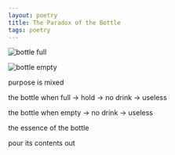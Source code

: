 ```yaml
---
layout: poetry
title: The Paradox of the Bottle
tags: poetry
---
```


![bottle full](http://imgur.com/pdFO1pa.jpg)

![bottle empty](http://imgur.com/UpASLt7.jpg)

purpose is mixed

the bottle when full -> hold -> no drink -> useless

the bottle when empty -> no drink -> useless




the essence of the bottle



pour its contents out